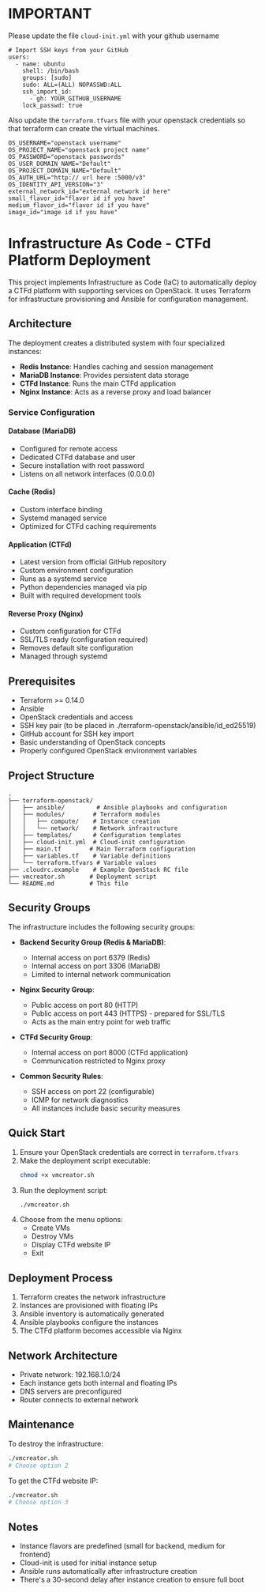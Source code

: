 # IMPORTANT

Please update the file `cloud-init.yml` with your github username
```
# Import SSH keys from your GitHub
users:
  - name: ubuntu
    shell: /bin/bash
    groups: [sudo]
    sudo: ALL=(ALL) NOPASSWD:ALL
    ssh_import_id:
      - gh: YOUR_GITHUB_USERNAME
    lock_passwd: true
```

Also update the `terraform.tfvars` file with your openstack credentials so that terraform can create the virtual machines.

```
OS_USERNAME="openstack username"
OS_PROJECT_NAME="openstack project name"
OS_PASSWORD="openstack passwords"
OS_USER_DOMAIN_NAME="Default"
OS_PROJECT_DOMAIN_NAME="Default"
OS_AUTH_URL="http:// url here :5000/v3"
OS_IDENTITY_API_VERSION="3"
external_network_id="external network id here"
small_flavor_id="flavor id if you have"
medium_flavor_id="flavor id if you have"
image_id="image id if you have"
```

# Infrastructure As Code - CTFd Platform Deployment

This project implements Infrastructure as Code (IaC) to automatically deploy a CTFd platform with supporting services on OpenStack. It uses Terraform for infrastructure provisioning and Ansible for configuration management.

## Architecture

The deployment creates a distributed system with four specialized instances:
- **Redis Instance**: Handles caching and session management
- **MariaDB Instance**: Provides persistent data storage
- **CTFd Instance**: Runs the main CTFd application
- **Nginx Instance**: Acts as a reverse proxy and load balancer

### Service Configuration

#### Database (MariaDB)
- Configured for remote access
- Dedicated CTFd database and user
- Secure installation with root password
- Listens on all network interfaces (0.0.0.0)

#### Cache (Redis)
- Custom interface binding
- Systemd managed service
- Optimized for CTFd caching requirements

#### Application (CTFd)
- Latest version from official GitHub repository
- Custom environment configuration
- Runs as a systemd service
- Python dependencies managed via pip
- Built with required development tools

#### Reverse Proxy (Nginx)
- Custom configuration for CTFd
- SSL/TLS ready (configuration required)
- Removes default site configuration
- Managed through systemd

## Prerequisites

- Terraform >= 0.14.0
- Ansible
- OpenStack credentials and access
- SSH key pair (to be placed in ./terraform-openstack/ansible/id_ed25519)
- GitHub account for SSH key import
- Basic understanding of OpenStack concepts
- Properly configured OpenStack environment variables

## Project Structure

```
.
├── terraform-openstack/
│   ├── ansible/         # Ansible playbooks and configuration
│   ├── modules/        # Terraform modules
│   │   ├── compute/    # Instance creation
│   │   └── network/    # Network infrastructure
│   ├── templates/      # Configuration templates
│   ├── cloud-init.yml  # Cloud-init configuration
│   ├── main.tf        # Main Terraform configuration
│   ├── variables.tf    # Variable definitions
│   └── terraform.tfvars # Variable values
├── .cloudrc.example    # Example OpenStack RC file
├── vmcreator.sh       # Deployment script
└── README.md          # This file
```

## Security Groups

The infrastructure includes the following security groups:

- **Backend Security Group (Redis & MariaDB)**:
  - Internal access on port 6379 (Redis)
  - Internal access on port 3306 (MariaDB)
  - Limited to internal network communication

- **Nginx Security Group**:
  - Public access on port 80 (HTTP)
  - Public access on port 443 (HTTPS) - prepared for SSL/TLS
  - Acts as the main entry point for web traffic

- **CTFd Security Group**:
  - Internal access on port 8000 (CTFd application)
  - Communication restricted to Nginx proxy

- **Common Security Rules**:
  - SSH access on port 22 (configurable)
  - ICMP for network diagnostics
  - All instances include basic security measures

## Quick Start

1. Ensure your OpenStack credentials are correct in `terraform.tfvars`
2. Make the deployment script executable:
   ```bash
   chmod +x vmcreator.sh
   ```
3. Run the deployment script:
   ```bash
   ./vmcreator.sh
   ```
4. Choose from the menu options:
   - Create VMs
   - Destroy VMs
   - Display CTFd website IP
   - Exit

## Deployment Process

1. Terraform creates the network infrastructure
2. Instances are provisioned with floating IPs
3. Ansible inventory is automatically generated
4. Ansible playbooks configure the instances
5. The CTFd platform becomes accessible via Nginx

## Network Architecture

- Private network: 192.168.1.0/24
- Each instance gets both internal and floating IPs
- DNS servers are preconfigured
- Router connects to external network

## Maintenance

To destroy the infrastructure:
```bash
./vmcreator.sh
# Choose option 2
```

To get the CTFd website IP:
```bash
./vmcreator.sh
# Choose option 3
```

## Notes

- Instance flavors are predefined (small for backend, medium for frontend)
- Cloud-init is used for initial instance setup
- Ansible runs automatically after infrastructure creation
- There's a 30-second delay after instance creation to ensure full boot
